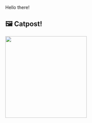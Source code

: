 Hello there!



## 🖼️ Catpost!

<sub>
    <img src="https://cdn2.thecatapi.com/images/MTkzNTY5NA.jpg" height="256">
</sub>

